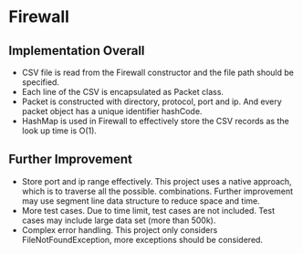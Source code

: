 # Firewall

## Implementation Overall
* CSV file is read from the Firewall constructor and the file path should be specified.
* Each line of the CSV is encapsulated as Packet class.
* Packet is constructed with directory, protocol, port and ip. And every packet object has a unique identifier hashCode.
* HashMap is used in Firewall to effectively store the CSV records as the look up time is O(1).

## Further Improvement
* Store port and ip range effectively. This project uses a native approach, which is to traverse all the possible. combinations. Further improvement may use segment line data structure to reduce space and time.
* More test cases. Due to time limit, test cases are not included. Test cases may include large data set (more than 500k). 
* Complex error handling. This project only considers FileNotFoundException, more exceptions should be considered. 

